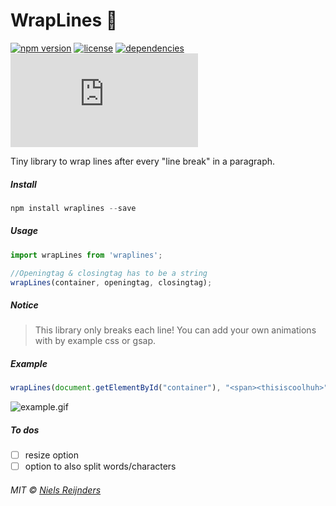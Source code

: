 # WrapLines 📖

[![npm version](https://img.shields.io/npm/v/wraplines.svg?style=for-the-badge&colorB=%23000)](https://www.npmjs.com/package/wraplines)
[![license](https://img.shields.io/npm/l/wraplines.svg?style=for-the-badge&colorB=%23000)](https://github.com/nielsreijnders/wrapLines/blob/master/LICENSE)
[![dependencies](https://img.shields.io/badge/dependencies-none-ff69b4.svg?style=for-the-badge&colorB=%23000)](https://github.com)
[![gzip size](http://img.badgesize.io/https://unpkg.com/wraplines/dist/wrapLines.mjs?colorB=black&compression=gzip&style=for-the-badge)](https://unpkg.com/wraplines)

 Tiny library to wrap lines after every "line break" in a paragraph. 

##### Install

```js
npm install wraplines --save
```

##### Usage

```js
import wrapLines from 'wraplines';

//Openingtag & closingtag has to be a string
wrapLines(container, openingtag, closingtag);
```

##### Notice

> This library only breaks each line! You can add your own animations with by example css or gsap.

##### Example

```js
wrapLines(document.getElementById("container"), "<span><thisiscoolhuh>", "</span></thisiscoolhuh>");
```
![example.gif](https://media.giphy.com/media/dnwWorWLjmcvsl4vep/giphy.gif)

##### To dos

- [ ] resize option
- [ ] option to also split words/characters

###### MIT © <a href="#?????portfolio_coming_soon">Niels Reijnders</a>
